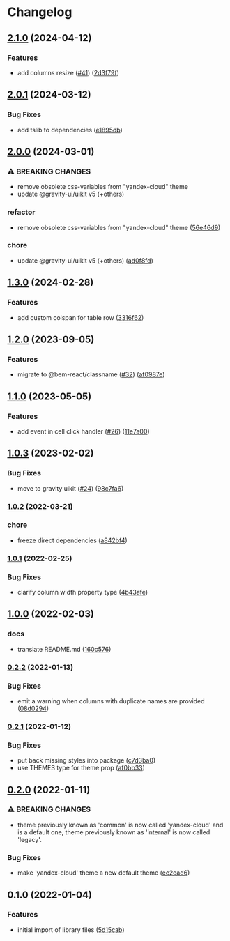 # Changelog

## [2.1.0](https://github.com/gravity-ui/react-data-table/compare/v2.0.1...v2.1.0) (2024-04-12)


### Features

* add columns resize ([#41](https://github.com/gravity-ui/react-data-table/issues/41)) ([2d3f79f](https://github.com/gravity-ui/react-data-table/commit/2d3f79f003966411b9630df073d9c07f3b302bde))

## [2.0.1](https://github.com/gravity-ui/react-data-table/compare/v2.0.0...v2.0.1) (2024-03-12)


### Bug Fixes

* add tslib to dependencies ([e1895db](https://github.com/gravity-ui/react-data-table/commit/e1895dbd2b006ac297ed6c2b4196a46a1ec35507))

## [2.0.0](https://github.com/gravity-ui/react-data-table/compare/v1.3.0...v2.0.0) (2024-03-01)


### ⚠ BREAKING CHANGES

* remove obsolete css-variables from "yandex-cloud" theme
* update @gravity-ui/uikit v5 (+others)

### refactor

* remove obsolete css-variables from "yandex-cloud" theme ([56e46d9](https://github.com/gravity-ui/react-data-table/commit/56e46d982d442a1a4699ded7aeb11e145eb30d90))


### chore

* update @gravity-ui/uikit v5 (+others) ([ad0f8fd](https://github.com/gravity-ui/react-data-table/commit/ad0f8fdb78ea7f4ee43b663d96c275ccb39c2fcc))

## [1.3.0](https://github.com/gravity-ui/react-data-table/compare/v1.2.0...v1.3.0) (2024-02-28)


### Features

* add custom colspan for table row ([3316f62](https://github.com/gravity-ui/react-data-table/commit/3316f6283a1f504035c381f1baed6245f086e086))

## [1.2.0](https://github.com/gravity-ui/react-data-table/compare/v1.1.0...v1.2.0) (2023-09-05)


### Features

* migrate to @bem-react/classname ([#32](https://github.com/gravity-ui/react-data-table/issues/32)) ([af0987e](https://github.com/gravity-ui/react-data-table/commit/af0987e65e68766747a7956ff8521014c6037648))

## [1.1.0](https://github.com/gravity-ui/react-data-table/compare/v1.0.3...v1.1.0) (2023-05-05)


### Features

* add event in cell click handler ([#26](https://github.com/gravity-ui/react-data-table/issues/26)) ([11e7a00](https://github.com/gravity-ui/react-data-table/commit/11e7a0067d980f6e3a215468d86df9b6a691428f))

## [1.0.3](https://github.com/gravity-ui/react-data-table/compare/v1.0.2...v1.0.3) (2023-02-02)


### Bug Fixes

* move to gravity uikit ([#24](https://github.com/gravity-ui/react-data-table/issues/24)) ([98c7fa6](https://github.com/gravity-ui/react-data-table/commit/98c7fa6b89b2253a9f8df9909f017b556295c36b))

### [1.0.2](https://www.github.com/yandex-cloud/react-data-table/compare/v1.0.1...v1.0.2) (2022-03-21)


### chore

* freeze direct dependencies ([a842bf4](https://www.github.com/yandex-cloud/react-data-table/commit/a842bf48ccd09c2f8a6158bb1250b5b6643844b5))

### [1.0.1](https://www.github.com/yandex-cloud/react-data-table/compare/v1.0.0...v1.0.1) (2022-02-25)


### Bug Fixes

* clarify column width property type ([4b43afe](https://www.github.com/yandex-cloud/react-data-table/commit/4b43afe96ac0fe515b08e492ede12f9ed3299dec))

## [1.0.0](https://www.github.com/yandex-cloud/react-data-table/compare/v0.2.2...v1.0.0) (2022-02-03)


### docs

* translate README.md ([160c576](https://www.github.com/yandex-cloud/react-data-table/commit/160c576a9869ea03f4b80ce172c2f537036aeae4))

### [0.2.2](https://www.github.com/yandex-cloud/react-data-table/compare/v0.2.1...v0.2.2) (2022-01-13)


### Bug Fixes

* emit a warning when columns with duplicate names are provided ([08d0294](https://www.github.com/yandex-cloud/react-data-table/commit/08d029422cceae9145b3aa65d99b2931ec106441))

### [0.2.1](https://www.github.com/yandex-cloud/react-data-table/compare/v0.2.0...v0.2.1) (2022-01-12)


### Bug Fixes

* put back missing styles into package ([c7d3ba0](https://www.github.com/yandex-cloud/react-data-table/commit/c7d3ba0c9b08af7c517249bcca5abef4f1b9fff8))
* use THEMES type for theme prop ([af0bb33](https://www.github.com/yandex-cloud/react-data-table/commit/af0bb3319a483bd19bab8d503d01611871e8ef31))

## [0.2.0](https://www.github.com/yandex-cloud/react-data-table/compare/v0.1.0...v0.2.0) (2022-01-11)


### ⚠ BREAKING CHANGES

* theme previously known as 'common' is now called 'yandex-cloud' and is a default one, theme previously known as 'internal' is now called 'legacy'.

### Bug Fixes

* make 'yandex-cloud' theme a new default theme ([ec2ead6](https://www.github.com/yandex-cloud/react-data-table/commit/ec2ead60cb3244a493db12bc5cd8d844e084e4d4))

## 0.1.0 (2022-01-04)


### Features

* initial import of library files ([5d15cab](https://www.github.com/yandex-cloud/react-data-table/commit/5d15cabc78c44eb8e502fe3e74328b456a981710))
